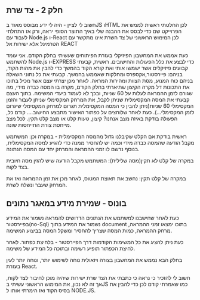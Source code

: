 חלק 2 -  צד שרת
-------------------------------------------------------
חשוב לי לציין - היה לי ידע מבוסס מאוד בJS וHTML לכן החלטתי ראשית לממש את הפרוייקט שם כדי לבסס את ההבנה שלי באיך התוצר הסופי יראה, ורק אז התחלתי לעבוד עם Node.js ו-React לכן המימוש הראשוני של צד השרת אינו מתקשר עם הטרמינל אלא ישירות אל REACT


כעת אממש את המחשבון הפיזיקלי בעזרת הפיתוחים שעשיתי בחלק הקודם.
אני עומד להשתמש Node.js ו-EXPRESS כדי לבצע את כלל הפעולות והחישובים.
ראשית, קבעתי קבועים פיזיקלים אשר ישמשו אותי ואת קורא הקוד בהמשך כדי להבין את מהות הקוד, בניהם: פיירסטור,אקספרס ומחלקות שאממש בהמשך. קבעתי את כל נתוני השאלה בניהם כוח המנוע, מסת הצוות ומהירות המראה.
לאחר מכן יצרתי עצם אשר מכיל בתוכו את התכונות דל מקרה הקיצון שתיארתי בחלק הקודם, מקרה בו המסה כבדה מידי, מה שגורם לזמן ההמראה לעלות על 60 שניות, ובכך לא לעמוד ביעדי המשימה. בתוך העצם קבעתי את המסה המקסימלית שניתן לקבל, את המרחק המקסימלי שניתן לעבור והזמן המקסימלי 60 שניות(ניתן להבין כי המסה המקסימלית תגרום למרחק המקסימלי שיגרום לזמן המקסימלי...).
כעת לאחר שלוחצים על כפתור האישור מתבצע החישוב.... 
קודם כל, הפעולה בודקת באיזה מצב אנחנו? קיצון, טעות קלט או מצב קלט תקין.
לכל מצב מייחסת צורת התייחסות שונה.

ראשית בודקת אם הקלט שקיבלנו גדול מהמסה המקסימלית - במקרה וכן:
המשתמש מקבל הודעה שהמסה כבדה מידי וכמה יש להחסיר ממנה כדי להגיע למסה המקסימלית, בנוסף נרשם לו זמני ההמראה והמרחק יחד עם המסה הנתונה.

במקרה של קלט לא תקין(מסה שלילית): המשתמש מקבל הודעה שיש להזין מסה חיובית בצד לקוח.

במקרה של קלט תקין:
נחשב את תאוצת המטוס, לאחר מכן את זמן ההמראה ואז את המרחק שעבר ונשלח לשרת.

בונוס - שמירת מידע במאגר נתונים
-------------------------
כעת לאחר שחישבנו למשתמש את הנתונים הדרושים להמראה נשמור את המידע בפיירסטור(no-Sql) 
נשמור את המידע בתוך document בתוכו ימצאו זמני ההמראה, מרחק ההמראה, כמות המסה שצריך להחסיר ומשקל המסה בביצוע המשימה.

כעת ניתן להציג את כל המשימות הקודמות דרך הפיירסטור - בלחיצת כפתור.
לאחר לחיצת הכפתור תופיע רשימה ובתוכה כל המידע של משימה.


בחלק הבא נממש את המחשבון בצורה ויזאולית נוחה לשימוש יותר, ונוחה יותר לעין בעזרת React.
 
 חשוב לי להזכיר כי נראה כי כתבתי את הצד שרת ישירות שיהיה מוכן לחיבור לצד לקוח, אך זה לא נכון, את המימוש הראשוני עשיתי בJS כמו שאמרתי קודם לכן כדי להבין את בסיס הקוד ואז הימרתי אותו ל NODE.JS.
